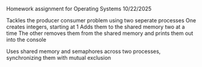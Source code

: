 Homework assignment for Operating Systems
10/22/2025

Tackles the producer consumer problem using two seperate processes
One creates integers, starting at 1
Adds them to the shared memory two at a time
The other removes them from the shared memory and prints them out into the console

Uses shared memory and semaphores across two processes, synchronizing them with mutual exclusion

